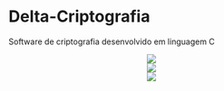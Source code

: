 # Delta-Criptografia
Software de criptografia desenvolvido em linguagem C

<div align='center'>
<img src='https://user-images.githubusercontent.com/108281436/197283124-8c149d42-b41e-4226-8cf9-d578a420f0d1.png' />
</div>

<div align='center'>
<img src='https://user-images.githubusercontent.com/108281436/197283128-b8eec26e-4efe-4ba0-a6eb-85e87dd87587.png' />
</div>

<div align='center'>
<img src='https://user-images.githubusercontent.com/108281436/197283131-b415f3f4-a759-4117-86d3-14bc40591cf8.png' />
</div>

